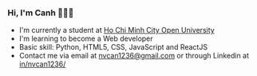 ### Hi, I'm Canh :wave::wave::wave:
- I'm currently a student at [Ho Chi Minh City Open University](https://ou.edu.vn/)
- I'm learning to become a Web developer 
- Basic skill: Python, HTML5, CSS, JavaScript and ReactJS
- Contact me via email at [nvcan1236@gmail.com](nvcan1236@gmail.com) or through Linkedin at [in/nvcan1236/](https://www.linkedin.com/in/nvcan1236/)
